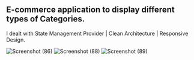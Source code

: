 
## E-commerce application to display different types of Categories.
I dealt with State Management Provider | Clean Architecture | Responsive Design.


![Screenshot (86)](https://github.com/hadiaHani/E-commerceApp_withAnAdminApp/assets/72935798/520cfbaa-85fd-4eb0-bf50-7cdb1ae250b9)
![Screenshot (88)](https://github.com/hadiaHani/E-commerceApp_withAnAdminApp/assets/72935798/1c02776a-60c3-42ed-86a7-08717eb7781f)
![Screenshot (89)](https://github.com/hadiaHani/E-commerceApp_withAnAdminApp/assets/72935798/b4c3d875-bd07-4eba-b7b5-6dbe2e15c4cd)


